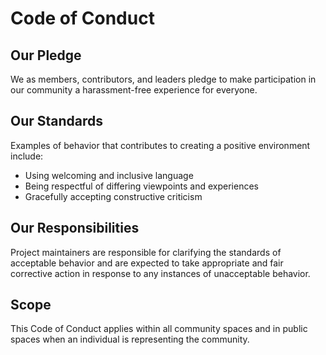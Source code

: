 # Code of Conduct

## Our Pledge

We as members, contributors, and leaders pledge to make participation in our community a harassment-free experience for everyone.

## Our Standards

Examples of behavior that contributes to creating a positive environment include:
- Using welcoming and inclusive language
- Being respectful of differing viewpoints and experiences
- Gracefully accepting constructive criticism

## Our Responsibilities

Project maintainers are responsible for clarifying the standards of acceptable behavior and are expected to take appropriate and fair corrective action in response to any instances of unacceptable behavior.

## Scope

This Code of Conduct applies within all community spaces and in public spaces when an individual is representing the community.
